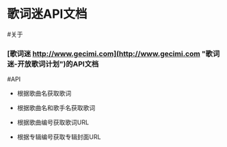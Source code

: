 # 歌词迷API文档

#关于

### [歌词迷 http://www.gecimi.com](http://www.gecimi.com "歌词迷-开放歌词计划")的API文档


#API

 - 根据歌曲名获取歌词


 - 根据歌曲名和歌手名获取歌词

   
 - 根据歌曲编号获取歌词URL

 - 根据专辑编号获取专辑封面URL
